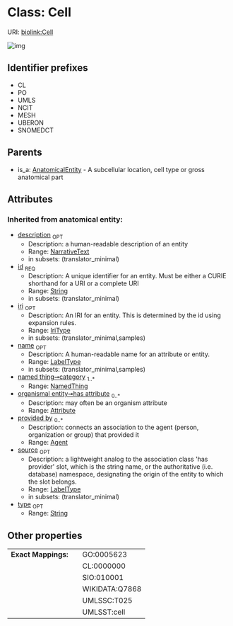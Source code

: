 
# Class: Cell




URI: [biolink:Cell](https://w3id.org/biolink/vocab/Cell)


![img](http://yuml.me/diagram/nofunky;dir:TB/class/[OrganismTaxon],[NamedThing],[AnatomicalEntity]^-[Cell&#124;id(i):string;iri(i):iri_type%20%3F;type(i):string%20%3F;name(i):label_type%20%3F;description(i):narrative_text%20%3F;source(i):label_type%20%3F],[Attribute],[AnatomicalEntity],[Agent])

## Identifier prefixes

 * CL
 * PO
 * UMLS
 * NCIT
 * MESH
 * UBERON
 * SNOMEDCT

## Parents

 *  is_a: [AnatomicalEntity](AnatomicalEntity.md) - A subcellular location, cell type or gross anatomical part

## Attributes


### Inherited from anatomical entity:

 * [description](description.md)  <sub>OPT</sub>
     * Description: a human-readable description of an entity
     * Range: [NarrativeText](types/NarrativeText.md)
     * in subsets: (translator_minimal)
 * [id](id.md)  <sub>REQ</sub>
     * Description: A unique identifier for an entity. Must be either a CURIE shorthand for a URI or a complete URI
     * Range: [String](types/String.md)
     * in subsets: (translator_minimal)
 * [iri](iri.md)  <sub>OPT</sub>
     * Description: An IRI for an entity. This is determined by the id using expansion rules.
     * Range: [IriType](types/IriType.md)
     * in subsets: (translator_minimal,samples)
 * [name](name.md)  <sub>OPT</sub>
     * Description: A human-readable name for an attribute or entity.
     * Range: [LabelType](types/LabelType.md)
     * in subsets: (translator_minimal,samples)
 * [named thing➞category](named_thing_category.md)  <sub>1..\*</sub>
     * Range: [NamedThing](NamedThing.md)
 * [organismal entity➞has attribute](organismal_entity_has_attribute.md)  <sub>0..\*</sub>
     * Description: may often be an organism attribute
     * Range: [Attribute](Attribute.md)
 * [provided by](provided_by.md)  <sub>0..\*</sub>
     * Description: connects an association to the agent (person, organization or group) that provided it
     * Range: [Agent](Agent.md)
 * [source](source.md)  <sub>OPT</sub>
     * Description: a lightweight analog to the association class 'has provider' slot, which is the string name, or the authoritative (i.e. database) namespace, designating the origin of the entity to which the slot belongs.
     * Range: [LabelType](types/LabelType.md)
     * in subsets: (translator_minimal)
 * [type](type.md)  <sub>OPT</sub>
     * Range: [String](types/String.md)

## Other properties

|  |  |  |
| --- | --- | --- |
| **Exact Mappings:** | | GO:0005623 |
|  | | CL:0000000 |
|  | | SIO:010001 |
|  | | WIKIDATA:Q7868 |
|  | | UMLSSC:T025 |
|  | | UMLSST:cell |

